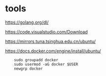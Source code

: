 # tools


https://golang.org/dl/


https://code.visualstudio.com/Download

https://mirrors.tuna.tsinghua.edu.cn/ubuntu/

https://docs.docker.com/engine/install/ubuntu/

``` shell
    sudo groupadd docker
    sudo usermod -aG docker $USER
    newgrp docker 
```
